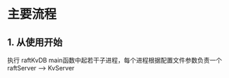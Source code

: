 # 主要流程

## 1. 从使用开始

执行 raftKvDB main函数中起若干子进程，每个进程根据配置文件参数负责一个 raftServer --> KvServer

```C++

```